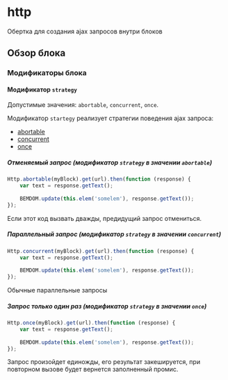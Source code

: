# http

Обертка для создания ajax запросов внутри блоков

## Обзор блока

### Модификаторы блока

####  Модификатор `strategy`

Допустимые значения: `abortable`, `concurrent`, `once`.

Модификатор `startegy` реализует стратегии поведения ajax запроса:

* [abortable](#modstrategyabortable)
* [concurrent](#modstrategyconcurrent)
* [once](#modstrategyonce)

<a name="modstrategyabortable"></a>

##### Отменяемый запрос (модификатор `strategy` в значении `abortable`)

```js
Http.abortable(myBlock).get(url).then(function (response) {
    var text = response.getText();
    
    BEMDOM.update(this.elem('somelem'), response.getText());
});
```
Если этот код вызвать дважды, предидущий запрос отмениться.

<a name="modstrategyconcurrent"></a>

##### Параллельный запрос (модификатор `strategy` в значении `concurrent`)

```js
Http.concurrent(myBlock).get(url).then(function (response) {
    var text = response.getText();
    
    BEMDOM.update(this.elem('somelem'), response.getText());
});
```

Обычные параллельные запросы

<a name="modstrategyonce"></a>

##### Запрос только один раз (модификатор `strategy` в значении `once`)

```js
Http.once(myBlock).get(url).then(function (response) {
    var text = response.getText();
    
    BEMDOM.update(this.elem('somelem'), response.getText());
});
```
Запрос произойдет единожды, его результат закешируется, при повторном вызове будет вернется заполненный промис.
